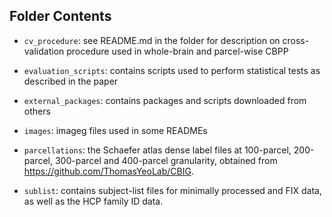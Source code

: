 ## Folder Contents

- `cv_procedure`: see README.md in the folder for description on cross-validation procedure used in whole-brain and parcel-wise CBPP

- `evaluation_scripts`: contains scripts used to perform statistical tests as described in the paper

- `external_packages`: contains packages and scripts downloaded from others 

- `images`: imageg files used in some READMEs

- `parcellations`: the Schaefer atlas dense label files at 100-parcel, 200-parcel, 300-parcel and 400-parcel granularity, obtained from https://github.com/ThomasYeoLab/CBIG.

- `sublist`: contains subject-list files for minimally processed and FIX data, as well as the HCP family ID data.
